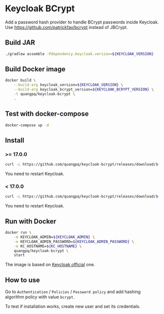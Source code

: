 # Keycloak BCrypt

Add a password hash provider to handle BCrypt passwords inside Keycloak.
Use https://github.com/patrickfav/bcrypt instead of JBCrypt.

## Build JAR

```bash
./gradlew assemble -Pdependency.keycloak.version=${KEYCLOAK_VERSION}
```

## Build Docker image

```bash
docker build \
    --build-arg keycloak_version=${KEYCLOAK_VERSION} \
    --build-arg keycloak_bcrypt_version=${KEYCLOAK_BCRYPT_VERSION} \
    -t quangpq/keycloak-bcrypt \
    .
```

## Test with docker-compose

```bash
docker-compose up -d
```

## Install

### >= 17.0.0

```bash
curl -L https://github.com/quangpq/keycloak-bcrypt/releases/download/${KEYCLOAK_BCRYPT_VERSION}/keycloak-bcrypt-${KEYCLOAK_BCRYPT_VERSION}.jar > ${KEYCLOAK_HOME}/providers/keycloak-bcrypt-${KEYCLOAK_BCRYPT_VERSION}.jar
```
You need to restart Keycloak.

### < 17.0.0

```bash
curl -L https://github.com/quangpq/keycloak-bcrypt/releases/download/${KEYCLOAK_BCRYPT_VERSION}/keycloak-bcrypt-${KEYCLOAK_BCRYPT_VERSION}.jar > ${KEYCLOAK_HOME}/standalone/deployments/keycloak-bcrypt-${KEYCLOAK_BCRYPT_VERSION}.jar
```
You need to restart Keycloak.

## Run with Docker

```bash
docker run \
    -e KEYCLOAK_ADMIN=${KEYCLOAK_ADMIN} \
    -e KEYCLOAK_ADMIN_PASSWORD=${KEYCLOAK_ADMIN_PASSWORD} \
    -e KC_HOSTNAME=${KC_HOSTNAME} \
    quangpq/keycloak-bcrypt \
    start
```

The image is based on [Keycloak official](https://quay.io/repository/keycloak/keycloak) one.

## How to use
Go to `Authentication` / `Policies` / `Password policy` and add hashing algorithm policy with value `bcrypt`.

To test if installation works, create new user and set its credentials.
